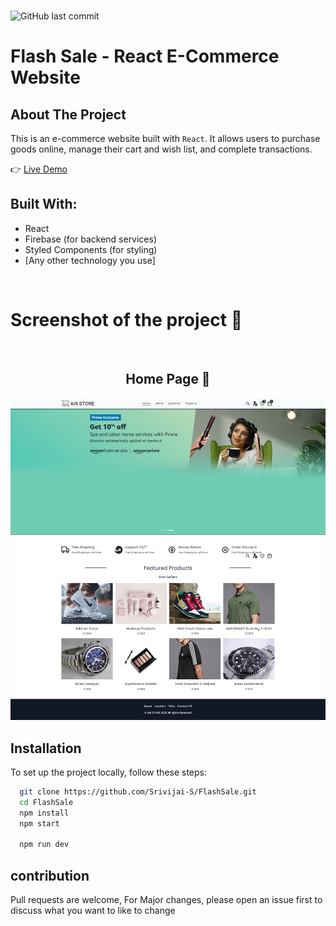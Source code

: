 <br>

![GitHub last commit](https://img.shields.io/github/last-commit/Srivijai-S/FlashSale)

# Flash Sale - React E-Commerce Website

## About The Project

This is an e-commerce website built with `React`. It allows users to purchase goods online, manage their cart and wish list, and complete transactions. 

👉 [Live Demo](https://your-live-demo-link.com)

## Built With:

- React  
- Firebase (for backend services)  
- Styled Components (for styling)  
- [Any other technology you use]

<br/>

# Screenshot of the project 📸

<br/>
<h2 align="center">Home Page 🏡</h2>

![Sample image](./public/screenshot.png)

## Installation

To set up the project locally, follow these steps:

```bash
  git clone https://github.com/Srivijai-S/FlashSale.git
  cd FlashSale
  npm install
  npm start

  npm run dev
```

## contribution

Pull requests are welcome, For Major changes, please open an issue first to discuss what you want to like to change
